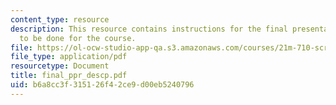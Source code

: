 ```yaml
---
content_type: resource
description: This resource contains instructions for the final presentation and paper
  to be done for the course.
file: https://ol-ocw-studio-app-qa.s3.amazonaws.com/courses/21m-710-script-analysis-fall-2005/b6a8cc3f315126f42ce9d00eb5240796_final_ppr_descp.pdf
file_type: application/pdf
resourcetype: Document
title: final_ppr_descp.pdf
uid: b6a8cc3f-3151-26f4-2ce9-d00eb5240796
---
```

